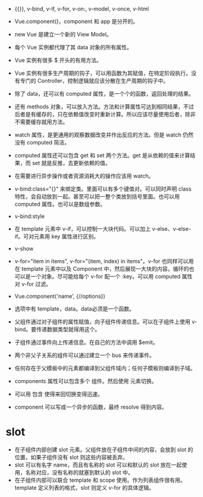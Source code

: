 ---
---

+ {{}}, v-bind, v-if, v-for, v-on:, v-model, v-once, v-html
+ Vue.component()，component 和 app 是分开的。
+ new Vue 是建立一个新的 View Model。
+ 每个 Vue 实例都代理了其 data 对象的所有属性。
+ Vue 实例有很多 $ 开头的有用方法。
+ Vue 实例有很多生产周期的钩子，可以用函数为其赋值，在特定阶段执行。没有专门的 Controller，控制逻辑就应该分散在生产周期的钩子中。
+ 除了 data，还可以有 computed 属性，是一个个的函数，返回处理的结果。
+ 还有 methods 对象，可以放入方法。方法和计算属性可达到相同结果，不过后者是有缓存的，只在依赖值改变时重新计算。所以应该尽量使用后者，除非不需要缓存就用方法。
+ watch 属性，是更通用的观察数据改变并作出反应的方法。但是 watch 仍然没有 computed 简洁。
+ computed 属性还可以包含 get 和 set 两个方法。get 是从依赖的值来计算结果，而 set 就是反推，去更新依赖的值。
+ 在需要进行异步操作或者资源消耗大的操作应该用 watch。
+ v-bind:class="{}" 来绑定类。里面可以有多个键值对。可以同时声明 class 特性，会自动放到一起。甚至可以把一整个类放到括号里面。也可以用 computed 属性。也可以是数组参数。
+ v-bind:style
+ 在 template 元素中 v-if，可以控制一大块代码。可以加上 v-else、v-else-if。可对元素用 key 属性进行区别。
+ v-show
+ v-for="item in items", v-for="(item, index) in items"。v-for 也同样可以用在 template 元素中以及 Component 中，然后展现一大块的内容。循环的也可以是一个对象。尽可能给每个 v-for 配一个 :key。可以用 computed 属性对 v-for 过滤。

+ Vue.component('name', {//options})
+ 选项中有 template，data。data必须是一个函数。
+ 父组件通过对子组件的属性赋值，向子组件传递信息。可以在子组件上使用 v-bind。要传递数据类型就得用这个。
+ 子组件通过事件向上传递信息。在自己的方法中调用 $emit。
+ 两个非父子关系的组件可以通过建立一个 bus 来传递事件。
+ 任何存在于父模板中的元素都编译到父组件域内；任何子模板则编译到子域。
+ components 属性可以包含多个 组件。然后使用 <component> 元素切换。
+ 可以用 <keep-alive> 包含 <component> 使得来回切换变得迅速。
+ component 可以写成一个异步的函数，最终 resolve 得到内容。

# slot

+ 在子组件内部创建 slot 元素。父组件放在子组件中间的内容，会放到 slot 的位置，如果子组件没有 slot 则这些内容被丢弃。
+ slot 可以有名字 name，而且有名称的 slot 可以和默认的 slot 放在一起使用，名称对应，没有名称的就塞到默认的 slot 中。
+ 在子组件内部可以联合 template 和 scope 使用。作为列表组件很有用。template 定义列表的格式，slot 则定义 v-for 的具体逻辑。
